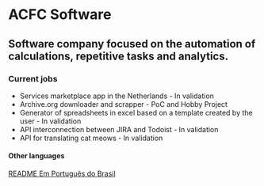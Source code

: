 # ACFC Software
## Software company focused on the automation of calculations, repetitive tasks and analytics.

### Current jobs
- Services marketplace app in the Netherlands - In validation
- Archive.org downloader and scrapper - PoC and Hobby Project
- Generator of spreadsheets in excel based on a template created by the user - In validation
- API interconnection between JIRA and Todoist - In validation
- API for translating cat meows - In validation


#### Other languages
[README Em Português do Brasil](README-PT-br.md)

